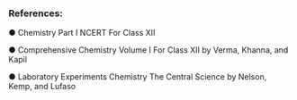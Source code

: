 ### References: 

●	Chemistry Part I NCERT For Class XII

●	Comprehensive Chemistry Volume I For Class XII by Verma, Khanna, and Kapil

●	 Laboratory Experiments Chemistry The Central Science by Nelson, Kemp, and Lufaso

